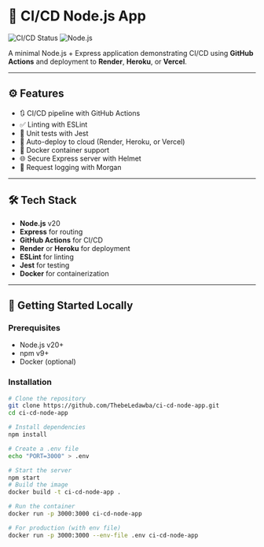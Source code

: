 # 🚀 CI/CD Node.js App

![CI/CD Status](https://github.com/your-username/ci-cd-node-app/actions/workflows/deploy.yml/badge.svg)
![Node.js](https://img.shields.io/badge/Node.js-v20-green)

A minimal Node.js + Express application demonstrating CI/CD using **GitHub Actions** and deployment to **Render**, **Heroku**, or **Vercel**.

---

## ⚙️ Features
- 🔃 CI/CD pipeline with GitHub Actions
- ✅ Linting with ESLint
- 🧪 Unit tests with Jest
- 🚀 Auto-deploy to cloud (Render, Heroku, or Vercel)
- 🐳 Docker container support
- 🌐 Secure Express server with Helmet
- 📜 Request logging with Morgan

---

## 🛠 Tech Stack
- **Node.js** v20
- **Express** for routing
- **GitHub Actions** for CI/CD
- **Render** or **Heroku** for deployment
- **ESLint** for linting
- **Jest** for testing
- **Docker** for containerization

---

## 🚀 Getting Started Locally

### Prerequisites
- Node.js v20+
- npm v9+
- Docker (optional)

### Installation
```bash
# Clone the repository
git clone https://github.com/ThebeLedawba/ci-cd-node-app.git
cd ci-cd-node-app

# Install dependencies
npm install

# Create a .env file
echo "PORT=3000" > .env

# Start the server
npm start
# Build the image
docker build -t ci-cd-node-app .

# Run the container
docker run -p 3000:3000 ci-cd-node-app

# For production (with env file)
docker run -p 3000:3000 --env-file .env ci-cd-node-app